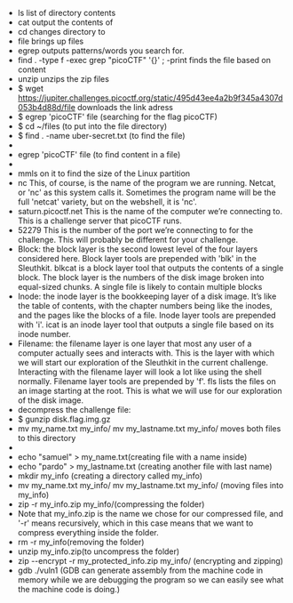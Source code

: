 - ls list of directory contents 
- cat output the contents of <file> 
- cd changes directory to <directory> 
- file brings up files
- egrep outputs patterns/words you search for. 
- find . -type f -exec grep "picoCTF" '{}' \; -print   finds the file based on content 
- unzip unzips the zip files 
- $ wget https://jupiter.challenges.picoctf.org/static/495d43ee4a2b9f345a4307d053b4d88d/file
downloads the link adress 
- $ egrep 'picoCTF' file  (searching for the flag picoCTF)  
- $ cd ~/files (to put into the file directory) 
- $ find . -name uber-secret.txt (to find the file) 
- 
- egrep 'picoCTF' file (to find content in a file) 
- 
- mmls on it to find the size of the Linux partition
- nc This, of course, is the name of the program we are running. Netcat, or 'nc' as this system calls it. Sometimes the program name will be the full 'netcat' variety, but on the webshell, it is 'nc'.
- saturn.picoctf.net This is the name of the computer we’re connecting to. This is a challenge server that picoCTF runs.
- 52279 This is the number of the port we’re connecting to for the challenge. This will probably be different for your challenge.
- Block: the block layer is the second lowest level of the four layers considered here. Block layer tools are prepended with 'blk' in the Sleuthkit. blkcat is a block layer tool that outputs the contents of a single block. The block layer is the numbers of the disk image broken into equal-sized chunks. A single file is likely to contain multiple blocks
- Inode: the inode layer is the bookkeeping layer of a disk image. It’s like the table of contents, with the chapter numbers being like the inodes, and the pages like the blocks of a file. Inode layer tools are prepended with 'i'. icat is an inode layer tool that outputs a single file based on its inode number.
- Filename: the filename layer is one layer that most any user of a computer actually sees and interacts with. This is the layer with which we will start our exploration of the Sleuthkit in the current challenge. Interacting with the filename layer will look a lot like using the shell normally. Filename layer tools are prepended by 'f'. fls lists the files on an image starting at the root. This is what we will use for our exploration of the disk image.
- decompress the challenge file:
- $ gunzip disk.flag.img.gz 
- mv my_name.txt my_info/ mv my_lastname.txt my_info/ moves both files to this directory 
- 
- echo "samuel" > my_name.txt(creating file with a name inside) 
- echo "pardo" > my_lastname.txt (creating another file with last name) 
- mkdir my_info (creating a directory called my_info) 
- mv my_name.txt my_info/ mv my_lastname.txt my_info/ (moving files into my_info) 
- zip -r my_info.zip my_info/(compressing the folder) 
- Note that my_info.zip is the name we chose for our compressed file, and '-r' means recursively, which in this case means that we want to compress everything inside the folder.
- rm -r my_info(removing the folder) 
- unzip my_info.zip(to uncompress the folder) 
- zip --encrypt -r my_protected_info.zip my_info/ (encrypting and zipping) 
- gdb ./vuln1 (GDB can generate assembly from the machine code in memory while we are debugging the program so we can easily see what the machine code is doing.)
